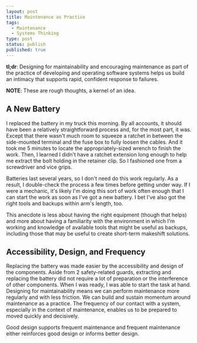 ```yaml
---
layout: post
title: Maintenance as Practice
tags:
  - Maintenance
  - Systems Thinking
type: post
status: publish
published: true
---
```


**tl;dr**: Designing for maintainability and encouraging maintenance as part of
the practice of developing and operating software systems helps us build an
intimacy that supports rapid, confident response to failures.

**NOTE**: These are rough thoughts, a kernel of an idea.

## A New Battery

I replaced the battery in my truck this morning. By all accounts, it should have
been a relatively straightforward process and, for the most part, it was. Except
that there wasn't much room to squeeze a ratchet in between the side-mounted
terminal and the fuse box to fully loosen the cables. And it took me 5 minutes
to locate the appropriately-sized wrench to finish the work. Then, I learned I
didn't have a ratchet extension long enough to help me extract the bolt holding
in the retainer clip. So I fashioned one from a screwdriver and vice grips.

Batteries last several years, so I don't need do this work regularly. As a
result, I double-check the process a few times before getting under way. If I
were a mechanic, it's likely I'm doing this sort of work often enough that I can
start the work as soon as I've got a new battery. I bet I've also got the right
tools and backups within arm's length, too.

This anecdote is less about having the right equipment (though that helps) and
more about having a familiarity with the environment in which I'm working and
knowledge of available tools that might be useful as backups, including those
that may be useful to create short-term makeshift solutions.

## Accessibility, Design, and Frequency

Replacing the battery was made easier by the accessibility and design of the
components. Aside from 2 safety-related guards, extracting and replacing the
battery did not require a lot of preparation or the interference of other
components. When I was ready, I was able to start the task at hand. Designing
for maintainability means we can perform maintenance more regularly and with
less friction. We can build and sustain momentum around maintenance as a
practice. The frequency of our contact with a system, especially in the context
of maintenance, enables us to be prepared to moved quickly and decisively.

Good design supports frequent maintenance and frequent maintenance either
reinforces good design or informs better design.
